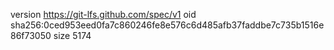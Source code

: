 version https://git-lfs.github.com/spec/v1
oid sha256:0ced953eed0fa7c860246fe8e576c6d485afb37faddbe7c735b1516e86f73050
size 5174
